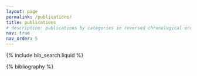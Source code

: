 ```yaml
---
layout: page
permalink: /publications/
title: publications
# description: publications by categories in reversed chronological order. generated by jekyll-scholar.
nav: true
nav_order: 5
---
```


<!-- _pages/publications.md -->

<!-- Bibsearch Feature -->

{% include bib_search.liquid %}

<div class="publications">

{% bibliography %}

</div>
